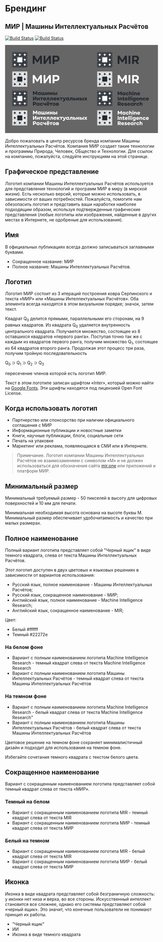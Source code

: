 # Брендинг 
## МИР | Машины Интеллектуальных Расчётов

[![Build Status](https://img.shields.io/badge/mir.one-platform-black)](https://img.shields.io/badge/mir.one-platform-black) 
[![Build Status](https://img.shields.io/badge/mir.brand.asset-0.0.1-blue)](https://img.shields.io/badge/mir.brand.asset-0.0.1-blue) 

![Общий вид](main.png)

Добро пожаловать в центр ресурсов бренда компании Машины Интеллектуальных Расчётов. Компания МИР создает такие технологии и программы Природа, Человек, ОБщество и Технологии. Для ссылок на компанию, пожалуйста, следуйте инструкциям на этой странице. 

## Графическое представление
Логотип компании Машины Интеллектуальных Расчётов используется для представления технологий и программ МИР в миру (в мирской жизни). Есть несколько версий, которые можно использовать, в зависимости от ваших потребностей. Пожалуйста, помогите нам обезопасить логотип и представить ваши наработки наиболее подходящим образом, используя подтвержденные графические представления (любые логотипы или изображения, найденные в других местах в Интернете, не одобреные для использования).

## Имя

В официальных публикациях всегда должно записываться заглавными буквами. 
- Сокращенное название: МИР
- Полное название: Машины Интеллектуальных Расчётов.

## Логотип

Логотип МИР состоит из 3 итераций построения ковра Серпинского и текста «МИР» или «Машины Интеллектуальных Расчётов». Оба элемента всегда находятся в этом визуальном порядке; значок, затем текст.

Квадрат Q<sub>0</sub> делится прямыми, параллельными его сторонам, на 9 равных квадратов. Из квадрата Q<sub>0</sub> удаляется внутренность центрального квадрата. Получается множество, состоящее из 8 оставшихся квадратов «первого ранга». Поступая точно так же с каждым из квадратов первого ранга, получим множество Q<sub>1</sub>, состоящее из 64 квадратов второго ранга. Продолжая этот процесс три раза, получим тройную последовательность 

Q<sub>0</sub> ⊃ Q<sub>1</sub> ⊃ Q<sub>2</sub> ⊃ Q<sub>3</sub>

пересечение членов которой есть логотип МИР.

Текст в этом логотипе записан шрифтом «Inter», который можно найти на [Google Fonts](https://fonts.google.com/specimen/Inter). Эти шрифты находятся под лицензией Open Font License.

## Когда использовать логотип

* Партнерство или спонсорство при наличии официального соглашения с МИР
* Информационные публикации и новостные заметки
* Книги, научные публикации, блоги, социальные сети
* Печать на упаковке
* Маркетинг или реклама, появляющаяся в СМИ или в Интернете.

> Примечание. Логотип компании Машины Интеллектуальных Расчётов не взаимозаменяем с символом «М» и не должен использоваться для обозначения сайта  [mir.one](mir.one) или приложений и платформ МИР.

## Минимальный размер

Минимальный требуемый размер - 50 пикселей в высоту для цифровых поверхностей и 10 мм для печати.

Минимальная необходимая высота основана на высоте буквы М. Минимальный размер обеспечивает удобочитаемость и качество при малых размерах. 

## Полное наименование

Полный вариант логотипа представляет собой "Черный ящик" в виде темного квадрата, слева от текста Машины Интеллектуальных Расчётов.

Этот логотип доступен в двух цветовых и языковых решениях в зависимости от вариантов использования:

* Русский язык, полное наименование - Машины Интеллектуальных Расчётов;
* Русский язык, сокращенное наименование - МИР;
* Английский язык, полное наименование - Machine Intelligence Research;
* Английский язык, сокращенное наименование - MIR;

Цвет:
* Белый #ffffff
* Темный #22272e

### На белом фоне

* Вариант с полным наименованием логотипа Machine Intelligence Research - темный квадрат слева от текста Machine Intelligence Research
* Вариант с полным наименованием логотипа Машины Интеллектуальных Расчётов - темный квадрат слева от текста Машины Интеллектуальных Расчётов

### На темном фоне

* Вариант с полным наименованием логотипа Machine Intelligence Research - белый квадрат слева от текста Machine Intelligence Research"
* Вариант с полным наименованием логотипа Машины Интеллектуальных Расчётов - белый квадрат слева от текста Машины Интеллектуальных Расчётов

Цветовое решение на темном фоне сохраняет минималистичный дизайн и подходит для использования на темном фоне.

Избегайте сочетания темного квадрата с текстом белого цвета.

## Сокращенное наименование

Вариант с сокращенным наименованием логотипа представляет собой темный квадрат слева от текста «МИР».

### Темный на белом

* Вариант с сокращенным наименованием логотипа MIR - темный квадрат слева от текста MIR
* Вариант с сокращенным наименованием логотипа МИР - темный квадрат слева от текста МИР

### Белый на темном

* Вариант с сокращенным наименованием логотипа MIR - белый квадрат слева от текста MIR
* Вариант с сокращенным наименованием логотипа МИР - белый квадрат слева от текста МИР

## Иконка

Иконка в виде квадрата представляет собой безграничную сложность: у иконки нет низа и верха, во все стороны. Искусственный интеллект становится все сложнее, однако его системы представляют собой «черный ящик». Это значит, что конечные пользователи не понимают принцип их работы.

* "Черный ящик"
* ИИ
* Иконка в виде темного квадрата